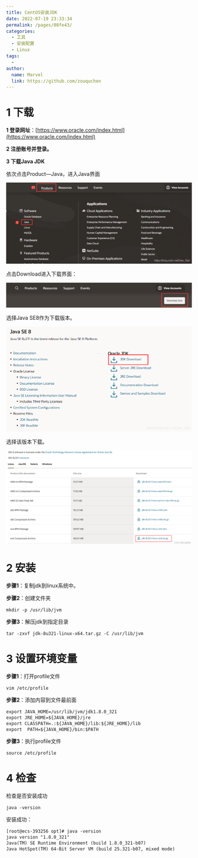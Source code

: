 ```yaml
---
title: CentOS安装JDK
date: 2022-07-19 23:33:34
permalink: /pages/08fe43/
categories:
  - 工具
  - 安装配置
  - Linux
tags:
  - 
author: 
  name: Marvel
  link: https://github.com/zouquchen
---
```

# 1 下载
**1 登录网址**：[https://www.oracle.com/index.html](https://www.oracle.com/index.html)

**2 注册账号并登录。**

**3 下载Java JDK**

依次点击Product—Java，进入Java界面

![在这里插入图片描述](https://raw.githubusercontent.com/zouquchen/Images/main/imgs/centos-install-jdk1)

点击Download进入下载界面：

![在这里插入图片描述](https://raw.githubusercontent.com/zouquchen/Images/main/imgs/centos-install-jdk3.png)

选择Java SE8作为下载版本。

![在这里插入图片描述](https://raw.githubusercontent.com/zouquchen/Images/main/imgs/centos-install-jdk4.png)

选择该版本下载。

![在这里插入图片描述](https://raw.githubusercontent.com/zouquchen/Images/main/imgs/centos-install-jdk2.png)

# 2 安装
**步骤1**：复制jdk到linux系统中。

**步骤2**：创建文件夹

```
mkdir -p /usr/lib/jvm
```
**步骤3**：解压jdk到指定目录

```
tar -zxvf jdk-8u321-linux-x64.tar.gz -C /usr/lib/jvm
```

# 3 设置环境变量
**步骤1**：打开profile文件

```
vim /etc/profile
```

**步骤2**：添加内容到文件最前面

```
export JAVA_HOME=/usr/lib/jvm/jdk1.8.0_321
export JRE_HOME=${JAVA_HOME}/jre
export CLASSPATH=.:${JAVA_HOME}/lib:${JRE_HOME}/lib
export  PATH=${JAVA_HOME}/bin:$PATH
```

**步骤3**：执行profile文件

```
source /etc/profile
```

# 4 检查
检查是否安装成功

```
java -version
```

安装成功：

```
[root@ecs-393256 opt]# java -version
java version "1.8.0_321"
Java(TM) SE Runtime Environment (build 1.8.0_321-b07)
Java HotSpot(TM) 64-Bit Server VM (build 25.321-b07, mixed mode)
```
